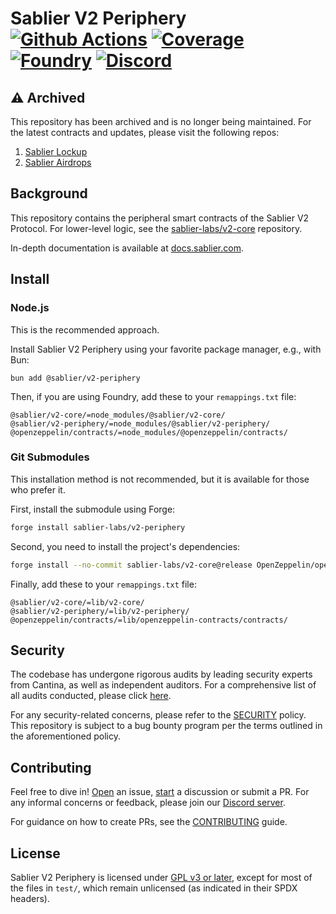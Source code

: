 # Sablier V2 Periphery [![Github Actions][gha-badge]][gha] [![Coverage][codecov-badge]][codecov] [![Foundry][foundry-badge]][foundry] [![Discord][discord-badge]][discord]

[gha]: https://github.com/sablier-labs/v2-periphery/actions
[gha-badge]: https://github.com/sablier-labs/v2-periphery/actions/workflows/ci.yml/badge.svg
[codecov]: https://codecov.io/gh/sablier-labs/v2-periphery
[codecov-badge]: https://codecov.io/gh/sablier-labs/v2-periphery/branch/main/graph/badge.svg
[discord]: https://discord.gg/bSwRCwWRsT
[discord-badge]: https://img.shields.io/discord/659709894315868191
[foundry]: https://getfoundry.sh/
[foundry-badge]: https://img.shields.io/badge/Built%20with-Foundry-FFDB1C.svg

## ⚠️ Archived

This repository has been archived and is no longer being maintained. For the latest contracts and updates, please visit
the following repos:

1. [Sablier Lockup](https://github.com/sablier-labs/lockup/)
2. [Sablier Airdrops](https://github.com/sablier-labs/airdrops/)

## Background

This repository contains the peripheral smart contracts of the Sablier V2 Protocol. For lower-level logic, see the
[sablier-labs/v2-core](https://github.com/sablier-labs/v2-core) repository.

In-depth documentation is available at [docs.sablier.com](https://docs.sablier.com).

## Install

### Node.js

This is the recommended approach.

Install Sablier V2 Periphery using your favorite package manager, e.g., with Bun:

```shell
bun add @sablier/v2-periphery
```

Then, if you are using Foundry, add these to your `remappings.txt` file:

```text
@sablier/v2-core/=node_modules/@sablier/v2-core/
@sablier/v2-periphery/=node_modules/@sablier/v2-periphery/
@openzeppelin/contracts/=node_modules/@openzeppelin/contracts/
```

### Git Submodules

This installation method is not recommended, but it is available for those who prefer it.

First, install the submodule using Forge:

```sh
forge install sablier-labs/v2-periphery
```

Second, you need to install the project's dependencies:

```sh
forge install --no-commit sablier-labs/v2-core@release OpenZeppelin/openzeppelin-contracts@v4.9.2
```

Finally, add these to your `remappings.txt` file:

```text
@sablier/v2-core/=lib/v2-core/
@sablier/v2-periphery/=lib/v2-periphery/
@openzeppelin/contracts/=lib/openzeppelin-contracts/contracts/
```

## Security

The codebase has undergone rigorous audits by leading security experts from Cantina, as well as independent auditors.
For a comprehensive list of all audits conducted, please click [here](https://github.com/sablier-labs/audits).

For any security-related concerns, please refer to the [SECURITY](./SECURITY.md) policy. This repository is subject to a
bug bounty program per the terms outlined in the aforementioned policy.

## Contributing

Feel free to dive in! [Open](https://github.com/sablier-labs/v2-periphery/issues/new) an issue,
[start](https://github.com/sablier-labs/v2-periphery/discussions/new) a discussion or submit a PR. For any informal
concerns or feedback, please join our [Discord server](https://discord.gg/bSwRCwWRsT).

For guidance on how to create PRs, see the [CONTRIBUTING](./CONTRIBUTING.md) guide.

## License

Sablier V2 Periphery is licensed under [GPL v3 or later](./LICENSE.md), except for most of the files in `test/`, which
remain unlicensed (as indicated in their SPDX headers).
